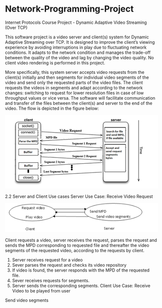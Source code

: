 # Network-Programming-Project
Internet Protocols Course Project - Dynamic Adaptive Video Streaming  (Over TCP)

This software project is a video server and client(s) system for Dynamic Adaptive Streaming over TCP. It is designed to improve the client’s viewing experience by avoiding interruptions in play due to fluctuating network conditions. It adapts to the network condition and manages the trade-off between the quality of the video and lag by changing the video quality. No client video rendering is performed in this project.

More specifically, this system server accepts video requests from the client(s) initially and then segments for individual video segments of the video and send only the requested parts of the video files. The client requests the videos in segments and adapt according to the network changes: switching to request for lower resolution files in case of low throughput values or vice versa. The software will facilitate communication and transfer of the files between the client(s) and server to the end of the video. The flow is depicted in the figure below:

![alt tag](/images/Architecture.png)

2.2 Server and Client Use cases 
Server Use Case: Receive Video Request

![alt tag](/images/serverUse.png)


Client requests a video, server receives the request, parses the request and sends the MPD
corresponding to requested file and thereafter the video segments of the requested video,
according to the requests by client. 
1. Server receives request for a video
2. Sever parses the request and checks its video repository
3. If video is found, the server responds with the MPD of the requested file.
4. Sever receives requests for segments.
5. Server sends the corresponding segments. 
Client Use Case: Receive Video to be played from user

Send video segments 

